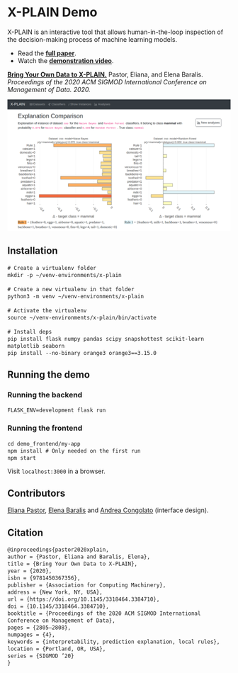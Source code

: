 # X-PLAIN Demo
X-PLAIN is an interactive tool that allows human-in-the-loop inspection of the decision-making process of machine
learning models.

* Read the **[full paper](https://dl.acm.org/doi/pdf/10.1145/3318464.3384710)**.
* Watch the **[demonstration video](http://bit.ly/X-PLAIN-Demo-SIGMOD2020)**.

**[Bring Your Own Data to X-PLAIN.](https://dl.acm.org/doi/pdf/10.1145/3318464.3384710)**
Pastor, Eliana, and Elena Baralis. 
*Proceedings of the 2020 ACM SIGMOD International Conference on Management of Data. 2020.*

![teaser figure](X-PLAIN_teaser.png)

## Installation

```shell
# Create a virtualenv folder
mkdir -p ~/venv-environments/x-plain

# Create a new virtualenv in that folder
python3 -m venv ~/venv-environments/x-plain

# Activate the virtualenv
source ~/venv-environments/x-plain/bin/activate

# Install deps
pip install flask numpy pandas scipy snapshottest scikit-learn matplotlib seaborn 
pip install --no-binary orange3 orange3==3.15.0
```

## Running the demo

### Running the backend
```shell
FLASK_ENV=development flask run
```

### Running the frontend
```shell
cd demo_frontend/my-app
npm install # Only needed on the first run
npm start
```
Visit `localhost:3000` in a browser.

## Contributors

[Eliana Pastor][eliana], [Elena Baralis][baralis] and [Andrea Congolato][cognolato] (interface design).

## Citation
```
@inproceedings{pastor2020xplain,
author = {Pastor, Eliana and Baralis, Elena},
title = {Bring Your Own Data to X-PLAIN},
year = {2020},
isbn = {9781450367356},
publisher = {Association for Computing Machinery},
address = {New York, NY, USA},
url = {https://doi.org/10.1145/3318464.3384710},
doi = {10.1145/3318464.3384710},
booktitle = {Proceedings of the 2020 ACM SIGMOD International Conference on Management of Data},
pages = {2805–2808},
numpages = {4},
keywords = {interpretability, prediction explanation, local rules},
location = {Portland, OR, USA},
series = {SIGMOD ’20}
}
```

[eliana]: https://smartdata.polito.it/members/eliana-pastor/ "Eliana Pastor"
[baralis]: https://dbdmg.polito.it/wordpress/people/elena-baralis/ "Elena Baralis"
[cognolato]: https://mrandri19.github.io/ "Andrea Cognolato"
